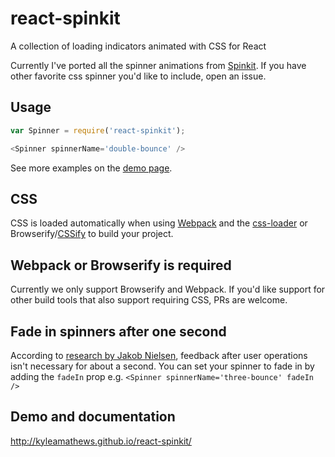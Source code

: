 react-spinkit
=============

A collection of loading indicators animated with CSS for React

Currently I've ported all the spinner animations from
[Spinkit](https://github.com/tobiasahlin/SpinKit). If you have other favorite
 css spinner you'd like to include, open an issue.

## Usage
```javascript
var Spinner = require('react-spinkit');

<Spinner spinnerName='double-bounce' />
```

See more examples on the [demo page](http://kyleamathews.github.io/react-spinkit/).

## CSS
CSS is loaded automatically when using [Webpack](http://webpack.github.io) and the
[css-loader](https://github.com/webpack/css-loader) or Browserify/[CSSify](https://github.com/davidguttman/cssify)
 to build your project.

## Webpack or Browserify is required
Currently we only support Browserify and Webpack. If you'd like support
for other build tools that also support requiring CSS, PRs are welcome.

## Fade in spinners after one second
According to [research by Jakob Nielsen](http://www.nngroup.com/articles/response-times-3-important-limits/),
 feedback after user operations isn't necessary for about a second.
 You can set your spinner to fade in by adding the `fadeIn` prop e.g. `<Spinner
spinnerName='three-bounce' fadeIn />`

## Demo and documentation
http://kyleamathews.github.io/react-spinkit/
